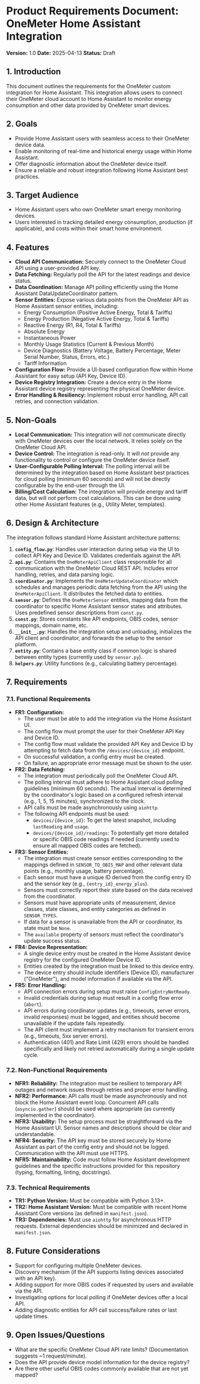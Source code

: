 # Product Requirements Document: OneMeter Home Assistant Integration

**Version:** 1.0
**Date:** 2025-04-13
**Status:** Draft

## 1. Introduction

This document outlines the requirements for the OneMeter custom integration for Home Assistant. This integration allows users to connect their OneMeter cloud account to Home Assistant to monitor energy consumption and other data provided by OneMeter smart devices.

## 2. Goals

*   Provide Home Assistant users with seamless access to their OneMeter device data.
*   Enable monitoring of real-time and historical energy usage within Home Assistant.
*   Offer diagnostic information about the OneMeter device itself.
*   Ensure a reliable and robust integration following Home Assistant best practices.

## 3. Target Audience

*   Home Assistant users who own OneMeter smart energy monitoring devices.
*   Users interested in tracking detailed energy consumption, production (if applicable), and costs within their smart home environment.

## 4. Features

*   **Cloud API Communication:** Securely connect to the OneMeter Cloud API using a user-provided API key.
*   **Data Fetching:** Regularly poll the API for the latest readings and device status.
*   **Data Coordination:** Manage API polling efficiently using the Home Assistant DataUpdateCoordinator pattern.
*   **Sensor Entities:** Expose various data points from the OneMeter API as Home Assistant sensor entities, including:
    *   Energy Consumption (Positive Active Energy, Total & Tariffs)
    *   Energy Production (Negative Active Energy, Total & Tariffs)
    *   Reactive Energy (R1, R4, Total & Tariffs)
    *   Absolute Energy
    *   Instantaneous Power
    *   Monthly Usage Statistics (Current & Previous Month)
    *   Device Diagnostics (Battery Voltage, Battery Percentage, Meter Serial Number, Status, Errors, etc.)
    *   Tariff Information
*   **Configuration Flow:** Provide a UI-based configuration flow within Home Assistant for easy setup (API Key, Device ID).
*   **Device Registry Integration:** Create a device entry in the Home Assistant device registry representing the physical OneMeter device.
*   **Error Handling & Resiliency:** Implement robust error handling, API call retries, and connection validation.

## 5. Non-Goals

*   **Local Communication:** This integration will *not* communicate directly with OneMeter devices over the local network. It relies solely on the OneMeter Cloud API.
*   **Device Control:** The integration is read-only. It will *not* provide any functionality to control or configure the OneMeter device itself.
*   **User-Configurable Polling Interval:** The polling interval will be determined by the integration based on Home Assistant best practices for cloud polling (minimum 60 seconds) and will not be directly configurable by the end-user through the UI.
*   **Billing/Cost Calculation:** The integration will provide energy and tariff data, but will *not* perform cost calculations. This can be done using other Home Assistant features (e.g., Utility Meter, templates).

## 6. Design & Architecture

The integration follows standard Home Assistant architecture patterns:

1.  **`config_flow.py`**: Handles user interaction during setup via the UI to collect API Key and Device ID. Validates credentials against the API.
2.  **`api.py`**: Contains the `OneMeterApiClient` class responsible for all communication with the OneMeter Cloud REST API. Includes error handling, retries, and data parsing logic.
3.  **`coordinator.py`**: Implements the `OneMeterUpdateCoordinator` which schedules and manages periodic data fetching from the API using the `OneMeterApiClient`. It distributes the fetched data to entities.
4.  **`sensor.py`**: Defines the `OneMeterSensor` entities, mapping data from the coordinator to specific Home Assistant sensor states and attributes. Uses predefined sensor descriptions from `const.py`.
5.  **`const.py`**: Stores constants like API endpoints, OBIS codes, sensor mappings, domain name, etc.
6.  **`__init__.py`**: Handles the integration setup and unloading, initializes the API client and coordinator, and forwards the setup to the sensor platform.
7.  **`entity.py`**: Contains a base entity class if common logic is shared between entity types (currently used by `sensor.py`).
8.  **`helpers.py`**: Utility functions (e.g., calculating battery percentage).

## 7. Requirements

### 7.1. Functional Requirements

*   **FR1: Configuration:**
    *   The user must be able to add the integration via the Home Assistant UI.
    *   The config flow must prompt the user for their OneMeter API Key and Device ID.
    *   The config flow must validate the provided API Key and Device ID by attempting to fetch data from the `/devices/{device_id}` endpoint.
    *   On successful validation, a config entry must be created.
    *   On failure, an appropriate error message must be shown to the user.
*   **FR2: Data Fetching:**
    *   The integration must periodically poll the OneMeter Cloud API.
    *   The polling interval must adhere to Home Assistant cloud polling guidelines (minimum 60 seconds). The actual interval is determined by the coordinator's logic based on a configured refresh interval (e.g., 1, 5, 15 minutes), synchronized to the clock.
    *   API calls must be made asynchronously using `aiohttp`.
    *   The following API endpoints must be used:
        *   `devices/{device_id}`: To get the latest snapshot, including `lastReading` and `usage`.
        *   `devices/{device_id}/readings`: To potentially get more detailed or specific OBIS code readings if needed (currently used to ensure all mapped OBIS codes are fetched).
*   **FR3: Sensor Entities:**
    *   The integration must create sensor entities corresponding to the mappings defined in `SENSOR_TO_OBIS_MAP` and other relevant data points (e.g., monthly usage, battery percentage).
    *   Each sensor must have a unique ID derived from the config entry ID and the sensor key (e.g., `{entry_id}_energy_plus`).
    *   Sensors must correctly report their state based on the data received from the coordinator.
    *   Sensors must have appropriate units of measurement, device classes, state classes, and entity categories as defined in `SENSOR_TYPES`.
    *   If data for a sensor is unavailable from the API or coordinator, its state must be `None`.
    *   The `available` property of sensors must reflect the coordinator's update success status.
*   **FR4: Device Representation:**
    *   A single device entry must be created in the Home Assistant device registry for the configured OneMeter Device ID.
    *   Entities created by the integration must be linked to this device entry.
    *   The device entry should include identifiers (Device ID), manufacturer ("OneMeter"), and model information if available via the API.
*   **FR5: Error Handling:**
    *   API connection errors during setup must raise `ConfigEntryNotReady`.
    *   Invalid credentials during setup must result in a config flow error (`abort`).
    *   API errors during coordinator updates (e.g., timeouts, server errors, invalid responses) must be logged, and entities should become unavailable if the update fails repeatedly.
    *   The API client must implement a retry mechanism for transient errors (e.g., timeouts, 5xx server errors).
    *   Authentication (401) and Rate Limit (429) errors should be handled specifically and likely not retried automatically during a single update cycle.

### 7.2. Non-Functional Requirements

*   **NFR1: Reliability:** The integration must be resilient to temporary API outages and network issues through retries and proper error handling.
*   **NFR2: Performance:** API calls must be made asynchronously and not block the Home Assistant event loop. Concurrent API calls (`asyncio.gather`) should be used where appropriate (as currently implemented in the coordinator).
*   **NFR3: Usability:** The setup process must be straightforward via the Home Assistant UI. Sensor names and descriptions should be clear and understandable.
*   **NFR4: Security:** The API key must be stored securely by Home Assistant as part of the config entry and should not be logged. Communication with the API must use HTTPS.
*   **NFR5: Maintainability:** Code must follow Home Assistant development guidelines and the specific instructions provided for this repository (typing, formatting, linting, docstrings).

### 7.3. Technical Requirements

*   **TR1: Python Version:** Must be compatible with Python 3.13+.
*   **TR2: Home Assistant Version:** Must be compatible with recent Home Assistant Core versions (as defined in `manifest.json`).
*   **TR3: Dependencies:** Must use `aiohttp` for asynchronous HTTP requests. External dependencies should be minimized and declared in `manifest.json`.

## 8. Future Considerations

*   Support for configuring multiple OneMeter devices.
*   Discovery mechanism (if the API supports listing devices associated with an API key).
*   Adding support for more OBIS codes if requested by users and available via the API.
*   Investigating options for local polling if OneMeter devices offer a local API.
*   Adding diagnostic entities for API call success/failure rates or last update times.

## 9. Open Issues/Questions

*   What are the specific OneMeter Cloud API rate limits? (Documentation suggests ~1 request/minute).
*   Does the API provide device model information for the device registry?
*   Are there other useful OBIS codes commonly available that are not yet mapped?

